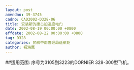 ```yaml
---
layout: post
amendno: 39-3745
cadno: CAD2002-D328-06
title: 安装新的撞击加速度电门
date: 2002-08-19 00:00:00 +0800
effdate: 2002-08-22 00:00:00 +0800
tag: D328
categories: 民航中南管理局适航处
author: 祝海鹰
---
```


##适用范围:
序号为3105到3223的DORNIER 328-300型飞机。

